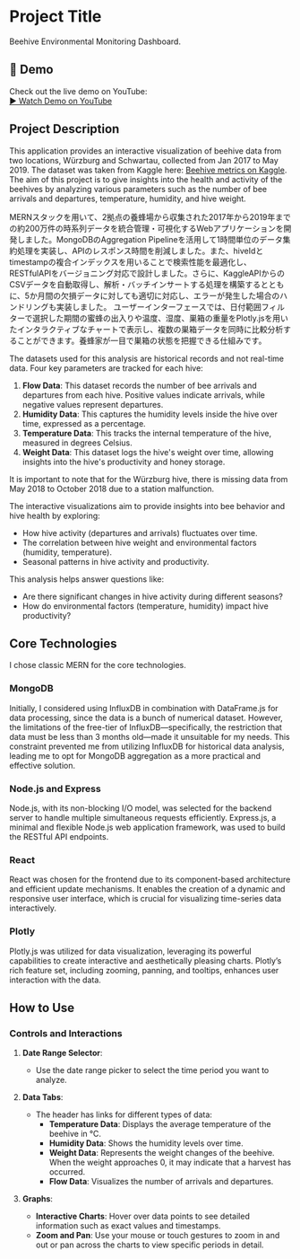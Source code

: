 # Project Title

Beehive Environmental Monitoring Dashboard.

## 🎥 Demo
Check out the live demo on YouTube:  
[▶️ Watch Demo on YouTube](https://www.youtube.com/watch?v=zjLYnyyKxxI)


## Project Description  

This application provides an interactive visualization of beehive data from two locations, Würzburg and Schwartau, collected from Jan 2017 to May 2019. 
The dataset was taken from Kaggle here: [Beehive metrics on Kaggle](https://www.kaggle.com/datasets/se18m502/bee-hive-metrics/data). The aim of this project is to give insights into the health and activity of the beehives by analyzing various parameters such as the number of bee arrivals and departures, temperature, humidity, and hive weight.

MERNスタックを用いて、2拠点の養蜂場から収集された2017年から2019年までの約200万件の時系列データを統合管理・可視化するWebアプリケーションを開発しました。MongoDBのAggregation Pipelineを活用して1時間単位のデータ集約処理を実装し、APIのレスポンス時間を削減しました。また、hiveIdとtimestampの複合インデックスを用いることで検索性能を最適化し、RESTfulAPIをバージョニング対応で設計しました。さらに、KaggleAPIからのCSVデータを自動取得し、解析・バッチインサートする処理を構築するとともに、5か月間の欠損データに対しても適切に対応し、エラーが発生した場合のハンドリングも実装しました。
ユーザーインターフェースでは、日付範囲フィルターで選択した期間の蜜蜂の出入りや温度、湿度、巣箱の重量をPlotly.jsを用いたインタラクティブなチャートで表示し、複数の巣箱データを同時に比較分析することができます。養蜂家が一目で巣箱の状態を把握できる仕組みです。


The datasets used for this analysis are historical records and not real-time data. Four key parameters are tracked for each hive:
1. **Flow Data**: This dataset records the number of bee arrivals and departures from each hive. Positive values indicate arrivals, while negative values represent departures.
2. **Humidity Data**: This captures the humidity levels inside the hive over time, expressed as a percentage.
3. **Temperature Data**: This tracks the internal temperature of the hive, measured in degrees Celsius.
4. **Weight Data**: This dataset logs the hive's weight over time, allowing insights into the hive's productivity and honey storage.

It is important to note that for the Würzburg hive, there is missing data from May 2018 to October 2018 due to a station malfunction.

The interactive visualizations aim to provide insights into bee behavior and hive health by exploring:
- How hive activity (departures and arrivals) fluctuates over time.
- The correlation between hive weight and environmental factors (humidity, temperature).
- Seasonal patterns in hive activity and productivity.

This analysis helps answer questions like: 
- Are there significant changes in hive activity during different seasons?
- How do environmental factors (temperature, humidity) impact hive productivity?

## Core Technologies

I chose classic MERN for the core technologies. 

### MongoDB
Initially, I considered using InfluxDB in combination with DataFrame.js for data processing, since the data is a bunch of numerical dataset. However, the limitations of the free-tier of InfluxDB—specifically, the restriction that data must be less than 3 months old—made it unsuitable for my needs. This constraint prevented me from utilizing InfluxDB for historical data analysis, leading me to opt for MongoDB aggregation as a more practical and effective solution.

### Node.js and Express
Node.js, with its non-blocking I/O model, was selected for the backend server to handle multiple simultaneous requests efficiently. Express.js, a minimal and flexible Node.js web application framework, was used to build the RESTful API endpoints. 

### React
React was chosen for the frontend due to its component-based architecture and efficient update mechanisms. It enables the creation of a dynamic and responsive user interface, which is crucial for visualizing time-series data interactively. 

### Plotly
Plotly.js was utilized for data visualization, leveraging its powerful capabilities to create interactive and aesthetically pleasing charts. Plotly’s rich feature set, including zooming, panning, and tooltips, enhances user interaction with the data.

## How to Use

### Controls and Interactions

1. **Date Range Selector**:
   - Use the date range picker to select the time period you want to analyze.

2. **Data Tabs**:
   - The header has links for different types of data:
     - **Temperature Data**: Displays the average temperature of the beehive in °C.
     - **Humidity Data**: Shows the humidity levels over time.
     - **Weight Data**: Represents the weight changes of the beehive. When the weight approaches 0, it may indicate that a harvest has occurred.
     - **Flow Data**: Visualizes the number of arrivals and departures.

3. **Graphs**:
   - **Interactive Charts**: Hover over data points to see detailed information such as exact values and timestamps.
   - **Zoom and Pan**: Use your mouse or touch gestures to zoom in and out or pan across the charts to view specific periods in detail.
